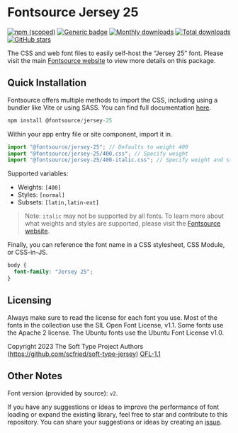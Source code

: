 # Fontsource Jersey 25

[![npm (scoped)](https://img.shields.io/npm/v/@fontsource/jersey-25?color=brightgreen)](https://www.npmjs.com/package/@fontsource/jersey-25) [![Generic badge](https://img.shields.io/badge/fontsource-passing-brightgreen)](https://github.com/fontsource/fontsource) [![Monthly downloads](https://badgen.net/npm/dm/@fontsource/jersey-25)](https://github.com/fontsource/fontsource) [![Total downloads](https://badgen.net/npm/dt/@fontsource/jersey-25)](https://github.com/fontsource/fontsource) [![GitHub stars](https://img.shields.io/github/stars/fontsource/fontsource.svg?style=social&label=Star)](https://github.com/fontsource/fontsource/stargazers)

The CSS and web font files to easily self-host the “Jersey 25” font. Please visit the main [Fontsource website](https://fontsource.org/fonts/jersey-25) to view more details on this package.

## Quick Installation

Fontsource offers multiple methods to import the CSS, including using a bundler like Vite or using SASS. You can find full documentation [here](https://fontsource.org/docs/getting-started/introduction).

```javascript
npm install @fontsource/jersey-25
```

Within your app entry file or site component, import it in.

```javascript
import "@fontsource/jersey-25"; // Defaults to weight 400
import "@fontsource/jersey-25/400.css"; // Specify weight
import "@fontsource/jersey-25/400-italic.css"; // Specify weight and style
```

Supported variables:
- Weights: `[400]`
- Styles: `[normal]`
- Subsets: `[latin,latin-ext]`

> Note: `italic` may not be supported by all fonts. To learn more about what weights and styles are supported, please visit the [Fontsource website](https://fontsource.org/fonts/jersey-25).

Finally, you can reference the font name in a CSS stylesheet, CSS Module, or CSS-in-JS.

```css
body {
  font-family: "Jersey 25";
}
```

## Licensing
Always make sure to read the license for each font you use. Most of the fonts in the collection use the SIL Open Font License, v1.1. Some fonts use the Apache 2 license. The Ubuntu fonts use the Ubuntu Font License v1.0.

Copyright 2023 The Soft Type Project Authors (https://github.com/scfried/soft-type-jersey)
[OFL-1.1](https://openfontlicense.org)

## Other Notes
Font version (provided by source): `v2`.

If you have any suggestions or ideas to improve the performance of font loading or expand the existing library, feel free to star and contribute to this repository. You can share your suggestions or ideas by creating an [issue](https://github.com/fontsource/fontsource/issues).